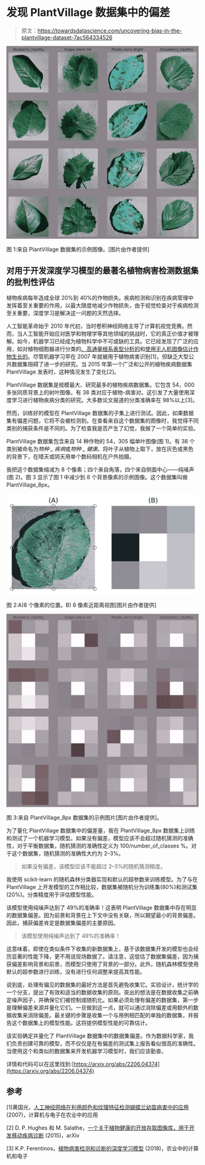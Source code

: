 # 发现 PlantVillage 数据集中的偏差

> 原文：<https://towardsdatascience.com/uncovering-bias-in-the-plantvillage-dataset-7ac564334526>

![](img/37feb65339a08e172f137652792310d6.png)

图 1:来自 PlantVillage 数据集的示例图像。[图片由作者提供]

## 对用于开发深度学习模型的最著名植物病害检测数据集的批判性评估

植物疾病每年造成全球 20%到 40%的作物损失。疾病检测和识别在疾病管理中发挥着至关重要的作用，以最大限度地减少作物损失，由于视觉检查对于疾病检测至关重要，深度学习是解决这一问题的天然选择。

人工智能革命始于 2010 年代初，当时卷积神经网络主导了计算机视觉竞赛。然而，当人工智能开始应对医学和物理学等其他领域的挑战时，它的真正价值才被理解。如今，机器学习已经成为植物科学中不可或缺的工具。它已经发现了广泛的应用，如对植物细胞器进行分类的[、](https://academic.oup.com/plphys/article/186/4/1786/6275758)[高通量根系表型分析的](https://plantmethods.biomedcentral.com/articles/10.1186/s13007-022-00864-4)和[使用无人机图像估计作物生长的](https://plantmethods.biomedcentral.com/articles/10.1186/s13007-019-0394-z)。尽管机器学习早在 2007 年就被用于植物病害识别[1]，但缺乏大型公共数据集阻碍了进一步的研究。当 2015 年第一个广泛和公开的植物疾病数据集 PlantVillage 发表时，这种情况发生了变化[2]。

PlantVillage 数据集是规模最大、研究最多的植物疾病数据集。它包含 54，000 多张同质背景上的树叶图像。有 38 类对应于植物-病害对。这引发了大量使用深度学习进行植物疾病分类的研究。大多数论文报道的分类准确率在 98%以上[3]。

然而，训练好的模型在 PlantVillage 数据集的子集上进行测试。因此，如果数据集有偏差问题，它将不会被检测到。在查看来自这个数据集的图像时，我觉得不同类别的捕获条件是不同的。为了检查我是否产生了幻觉，我做了一个简单的实验。

PlantVillage 数据集包含来自 14 种作物的 54，305 幅单叶图像(图 1)。有 38 个类别被命名为*物种 _ 疾病*或*物种 _ 健康*。将叶子从植物上取下，放在灰色或黑色的背景下，在晴天或阴天用单个数码相机在户外拍摄。

我把这个数据集缩减为 8 个像素；四个来自角落，四个来自侧面中心——纯噪声(图 2)。图 3 显示了图 1 中减少到 8 个背景像素的示例图像。这个数据集叫做 PlantVillage_8px。

![](img/b9bb0084b117a068c7ca35cf24a702b2.png)

图 2:A)8 个像素的位置。B) 8 像素近距离视图[图片由作者提供]

![](img/1e561691de42229be4dfb302c3487909.png)

图 3:来自 PlantVillage_8px 数据集的示例图片[图片由作者提供]。

为了量化 PlantVillage 数据集中的偏差量，我在 PlantVillage_8px 数据集上训练和测试了一个机器学习模型。如果没有偏差，模型应该不会超过随机猜测的准确性，对于平衡数据集，随机猜测的准确性定义为 100/number_of_classes %。对于这个数据集，随机猜测的准确性大约为 2–3%。

> 如果没有偏差，该模型应该不能超过 2–3%的随机猜测精度。

我使用 scikit-learn 的随机森林分类器实现和默认的超参数来训练模型。为了与在 PlantVillage 上开发模型的工作相比较，数据集被随机分为训练集(80%)和测试集(20%)。分类精度用于评估模型性能。

该模型使用纯噪声达到了 49%的准确率！这表明 PlantVillage 数据集中存在明显的数据集偏差。因为前景和背景在上下文中没有关联，所以期望最小的背景偏差。因此，捕获偏差肯定是数据集偏差的主要原因。

> 该模型使用纯噪声达到了 49%的准确率！

这意味着，即使在类似条件下收集的新数据集上，基于该数据集开发的模型也会经历显著的性能下降，更不用说现场数据了。请注意，这低估了数据集偏差，因为捕获偏差影响背景和前景，而模型只使用了背景的一部分。此外，随机森林模型使用默认的超参数进行训练，没有进行任何调整来提高其性能。

说到底，处理有偏见的数据集的最好方法是首先避免收集它。实验设计，统计学的一个分支，提出了有效和适当的数据收集的原则。突出的想法是在数据收集之前确定噪声因子，并确保它们被控制或随机化。如果必须处理有偏差的数据集，第一步是理解偏差来源并量化它们。一旦做到这一点，就可以通过消除偏差或用额外的数据收集来消除偏差。最关键的步骤是收集一个与用例相匹配的单独的数据集，并报告这个数据集上的模型性能。这将提供模型性能的可靠估计。

该实验确定并量化了 PlantVillage 数据集中的数据集偏差。作为数据科学家，我们负责创建可靠的模型，而不仅仅是在有偏差的测试集上报告看似很高的准确性。当使用这个和类似的数据集来开发机器学习模型时，我们应该勤奋。

详情和代码可以在这里找到:[https://arxiv.org/abs/2206.04374](https://arxiv.org/abs/2206.04374)

## 参考

[1]黄国光，[人工神经网络在利用颜色和纹理特征检测蝴蝶兰幼苗病害中的应用](https://www.sciencedirect.com/science/article/pii/S0168169907000385) (2007)，计算机与电子在农业中的应用

[2] D. P. Hughes 和 M. Salathe，[一个关于植物健康的开放存取图像库，用于开发移动疾病诊断](https://arxiv.org/abs/1511.08060) (2015)，arXiv

[3] K.P. Ferentinos，[植物病害检测和诊断的深度学习模型](https://www.sciencedirect.com/science/article/pii/S0168169917311742) (2018)，农业中的计算机和电子
